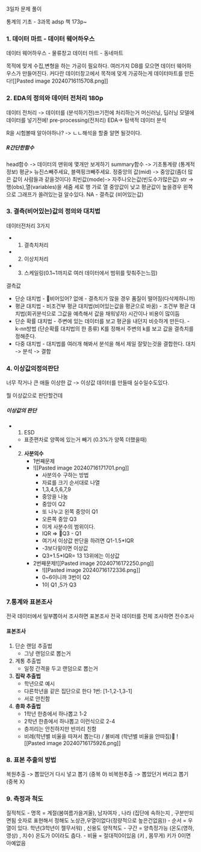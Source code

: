 3일차 문제 풀이

통계의 기초 - 3과목  adsp 책 173p~ 


### 1. 데이터 마트 - 데이터 웨어하우스
데이터 웨어하우스 - 물류창고
데이터 마트 - 동네마트

목적에 맞게 수집,변형을 하는 가공이 필요하다.
여러가지 DB를 모으면  데이터 웨어하우스가 만들어진다.
커다란 데이터창고에서 목적에 맞게 가공하는게 데이터마트를 만든다![[Pasted image 20240716115708.png]]
### 2. EDA의 정의와 데이터 전처리 180p
데이터 전처리 -> 데이터를 (분석하기전)쓰기전에 처리하는거
머신러닝, 딥러닝 모델에 데이터를 넣기전에! 
pre-processing(전처리)
EDA-> 탐색적 데이터 분석

R을 시험볼때 알아야하나? -> ㄴㄴ해석을 할줄 알면 될것이다.
##### R간단한함수
head함수 -> 데이터의 맨위에 몇개만 보게하기
summary함수 -> 기초통계량 (통계적정보)
평균> 뉴진스빼주세요, 블랙핑크빼주세요.
정중앙의 값(mid) -> 중앙값(좀더 많은 값이 사람들과 같을것이다)
최빈값(mode)-> 자주나오는값(빈도수가많은값)
str -> 행(obs),열(variables)을 세줌
세로 행 가로 열
중앙값이 낮고 평균값이 높을경우 왼쪽으로 그래프가 쏠려있는걸 알수있다. 
NA - 결측값 (비어있는값)

### 3. 결측(비어있는)값의 정의와 대치법
데이터전처리 3가지
- 1. 결측치처리
- 2. 이상치처리
- 3. 스케일링(0.1~1까지로 여러 데이터에서 범위를 맞춰주는느낌)

결측값
- 단순 대치법
		- 비어있어? 없애
		- 결측치가 많을 경우 품질이 떨어짐(다삭제하니까)
- 평균 대치법
		- 비조건부 평균 대치법(비어있는값을 평균으로 바꿈)
		- 조건부 평균 대치법(회귀분석으로 그값을 예측해서 값을 채워넣자) 시간이나 비용이 많이듬
- 단순 확률 대치법 
		- 주변에 있는 데이터를 보고 평균을 내던지 비슷하게 만든다.
		- k-nn방법 (단순확률 대치법의 한 종류)
		 K를 정해서 주변의 k를 보고 값을 결측치를 정해준다.
- 다중 대치법 
		- 대치법를 여러개 해봐서 분석을 해서 제일 잘맞는것을 결합한다. 대치 -> 분석 -> 결합

### 4. 이상값의정의판단
너무 작거나 큰 애들 이상한 값 -> 이상값
데이터를 만들때 실수일수도있다. 

뭘 이상값으로 판단할건데
##### 이상값의 판단 
- 1. ESD
	- 표준편차로 양쪽에 있는거 빼기 (0.3%가 양쪽 더했을때)
- 2. **사분의수**
		- 1번째문제
		- ![[Pasted image 20240716171701.png]]
			- 사분의수 구하는 방법 
			- 자료를 크기 순서대로 나열 
			- 1,3,4,5,6,7,9
			- 중앙을 나눔
			- 중앙이 Q2 
			- 또 나누고 왼쪽 중앙이 Q1
			- 오른쪽 중앙 Q3
			- 이게 사분수의 범위이다. 
			- IQR => Q3 - Q1
			- 여기서 이상값 판단을 하려면 Q1-1.5\*IQR
			- -3보다밑이면 이상값
			- Q3+1.5\*IQR= 13 13위에는 이상값
		- 2번째문제![[Pasted image 20240716172250.png]]
			- ![[Pasted image 20240716172336.png]]
			- 0~6이니까 3번이 Q2
			- 1이 Q1 ,5가 Q3

### 7.통계와 표본조사 
전국 데이터에서 일부뽑아서 조사하면 표본조사
전국 데이터를 전체 조사하면 전수조사

#### 표본조사
1. 단순 랜덤 추출법 
	- 그냥 랜덤으로 뽑는거
2. 계통 추출법
	- 일정 간격을 두고 랜덤으로 뽑는거
3. **집락 추출법**
	- 학년으로 예시
	- 다른학년을 같은 집단으로 한다 1번: [1-1,2-1,3-1]
	- 서로 안친함 
4. **층화 추출법**
	- 1학년 한층에서 하나뽑고 1-2
	- 2학년 한층에서 하나뽑고 이런식으로  2-4
	- 층끼리는 안친하지만 반끼리 친함
	- 비례(학년별 비율을 따져서 뽑는다) / 불비례 (학년별 비율을 안따짐)
![[Pasted image 20240716175926.png]]

### 8. 표본 추출의 방법
복원추출 -> 뽑았던거 다시 넣고 뽑기 (중복 0)
비복원추출 -> 뽑았던거 버리고 뽑기 (중복 X)


### 9. 측정과 척도 
질적척도
	- 명목 = 계절(봄여름가을겨울), 남자여자 , 나라 (집단에 속하는지 , 구분만되면됨 숫자로 표현해서 정해도 노상관,우열이없다(정량적으로 높은건없음))
	- 순서 = 우열이 있다. 학년(3학년이 젤무서워) , 신용도 
양적척도
	- 구간  = 양측정가능 (온도(영하,영상) , 지수) 온도가 0이라도 춥다.
	- 비율 = 절대적0이있음  (키 , 몸무게)  키가 0이면 아예없음